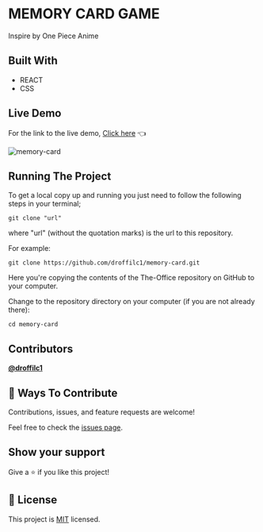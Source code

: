 # MEMORY CARD GAME

Inspire by One Piece Anime

## Built With
* REACT
* CSS

## Live Demo
For the link to the live demo, [Click here](https://memory-card-1kdi.vercel.app/) :point_left:

![memory-card](https://github.com/droffilc1/memory-card/assets/97587370/c7d107dc-6410-42f2-a7c1-e522f08904e6)

## Running The Project
To get a local copy up and running you just need to follow the following steps in your terminal;
```
git clone "url"
```

where "url" (without the quotation marks) is the url to this repository.

For example:

```
git clone https://github.com/droffilc1/memory-card.git
```

Here you're copying the contents of the The-Office repository on GitHub to your computer.

Change to the repository directory on your computer (if you are not already there):

```
cd memory-card
```

## Contributors

**[@droffilc1][1]**

## 🤝 Ways To Contribute

Contributions, issues, and feature requests are welcome!

Feel free to check the [issues page](../../issues/).

## Show your support

Give a ⭐️ if you like this project!

## 📝 License

This project is [MIT](./MIT.md) licensed.

[1]:https://github.com/droffilc1

